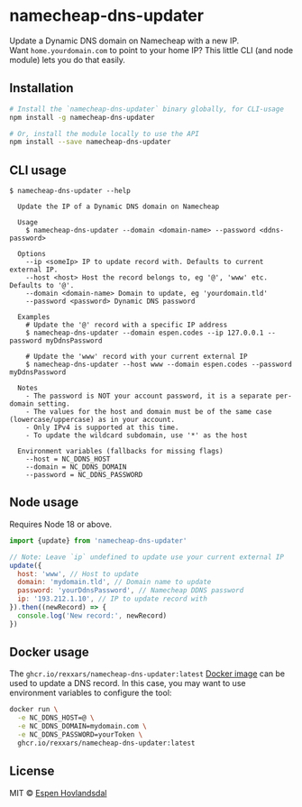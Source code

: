 # namecheap-dns-updater

Update a Dynamic DNS domain on Namecheap with a new IP.  
Want `home.yourdomain.com` to point to your home IP?
This little CLI (and node module) lets you do that easily.

## Installation

```bash
# Install the `namecheap-dns-updater` binary globally, for CLI-usage
npm install -g namecheap-dns-updater

# Or, install the module locally to use the API
npm install --save namecheap-dns-updater
```

## CLI usage

```
$ namecheap-dns-updater --help

  Update the IP of a Dynamic DNS domain on Namecheap

  Usage
    $ namecheap-dns-updater --domain <domain-name> --password <ddns-password>

  Options
    --ip <someIp> IP to update record with. Defaults to current external IP.
    --host <host> Host the record belongs to, eg '@', 'www' etc. Defaults to '@'.
    --domain <domain-name> Domain to update, eg 'yourdomain.tld'
    --password <password> Dynamic DNS password

  Examples
    # Update the '@' record with a specific IP address
    $ namecheap-dns-updater --domain espen.codes --ip 127.0.0.1 --password myDdnsPassword

    # Update the 'www' record with your current external IP
    $ namecheap-dns-updater --host www --domain espen.codes --password myDdnsPassword

  Notes
    - The password is NOT your account password, it is a separate per-domain setting.
    - The values for the host and domain must be of the same case (lowercase/uppercase) as in your account.
    - Only IPv4 is supported at this time.
    - To update the wildcard subdomain, use '*' as the host

  Environment variables (fallbacks for missing flags)
    --host = NC_DDNS_HOST
    --domain = NC_DDNS_DOMAIN
    --password = NC_DDNS_PASSWORD
```

## Node usage

Requires Node 18 or above.

```js
import {update} from 'namecheap-dns-updater'

// Note: Leave `ip` undefined to update use your current external IP
update({
  host: 'www', // Host to update
  domain: 'mydomain.tld', // Domain name to update
  password: 'yourDdnsPassword', // Namecheap DDNS password
  ip: '193.212.1.10', // IP to update record with
}).then((newRecord) => {
  console.log('New record:', newRecord)
})
```

## Docker usage

The `ghcr.io/rexxars/namecheap-dns-updater:latest` [Docker image](https://github.com/rexxars/namecheap-dns-updater/pkgs/container/namecheap-dns-updater) can be used to update a DNS record. In this case, you may want to use environment variables to configure the tool:

```bash
docker run \
  -e NC_DDNS_HOST=@ \
  -e NC_DDNS_DOMAIN=mydomain.com \
  -e NC_DDNS_PASSWORD=yourToken \
  ghcr.io/rexxars/namecheap-dns-updater:latest
```

## License

MIT © [Espen Hovlandsdal](https://espen.codes/)
